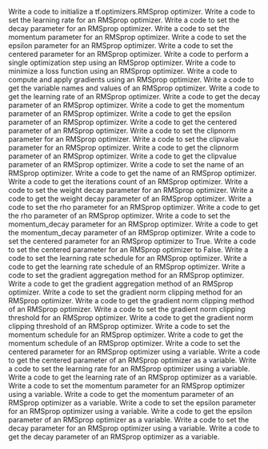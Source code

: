 Write a code to initialize a tf.optimizers.RMSprop optimizer.
Write a code to set the learning rate for an RMSprop optimizer.
Write a code to set the decay parameter for an RMSprop optimizer.
Write a code to set the momentum parameter for an RMSprop optimizer.
Write a code to set the epsilon parameter for an RMSprop optimizer.
Write a code to set the centered parameter for an RMSprop optimizer.
Write a code to perform a single optimization step using an RMSprop optimizer.
Write a code to minimize a loss function using an RMSprop optimizer.
Write a code to compute and apply gradients using an RMSprop optimizer.
Write a code to get the variable names and values of an RMSprop optimizer.
Write a code to get the learning rate of an RMSprop optimizer.
Write a code to get the decay parameter of an RMSprop optimizer.
Write a code to get the momentum parameter of an RMSprop optimizer.
Write a code to get the epsilon parameter of an RMSprop optimizer.
Write a code to get the centered parameter of an RMSprop optimizer.
Write a code to set the clipnorm parameter for an RMSprop optimizer.
Write a code to set the clipvalue parameter for an RMSprop optimizer.
Write a code to get the clipnorm parameter of an RMSprop optimizer.
Write a code to get the clipvalue parameter of an RMSprop optimizer.
Write a code to set the name of an RMSprop optimizer.
Write a code to get the name of an RMSprop optimizer.
Write a code to get the iterations count of an RMSprop optimizer.
Write a code to set the weight decay parameter for an RMSprop optimizer.
Write a code to get the weight decay parameter of an RMSprop optimizer.
Write a code to set the rho parameter for an RMSprop optimizer.
Write a code to get the rho parameter of an RMSprop optimizer.
Write a code to set the momentum_decay parameter for an RMSprop optimizer.
Write a code to get the momentum_decay parameter of an RMSprop optimizer.
Write a code to set the centered parameter for an RMSprop optimizer to True.
Write a code to set the centered parameter for an RMSprop optimizer to False.
Write a code to set the learning rate schedule for an RMSprop optimizer.
Write a code to get the learning rate schedule of an RMSprop optimizer.
Write a code to set the gradient aggregation method for an RMSprop optimizer.
Write a code to get the gradient aggregation method of an RMSprop optimizer.
Write a code to set the gradient norm clipping method for an RMSprop optimizer.
Write a code to get the gradient norm clipping method of an RMSprop optimizer.
Write a code to set the gradient norm clipping threshold for an RMSprop optimizer.
Write a code to get the gradient norm clipping threshold of an RMSprop optimizer.
Write a code to set the momentum schedule for an RMSprop optimizer.
Write a code to get the momentum schedule of an RMSprop optimizer.
Write a code to set the centered parameter for an RMSprop optimizer using a variable.
Write a code to get the centered parameter of an RMSprop optimizer as a variable.
Write a code to set the learning rate for an RMSprop optimizer using a variable.
Write a code to get the learning rate of an RMSprop optimizer as a variable.
Write a code to set the momentum parameter for an RMSprop optimizer using a variable.
Write a code to get the momentum parameter of an RMSprop optimizer as a variable.
Write a code to set the epsilon parameter for an RMSprop optimizer using a variable.
Write a code to get the epsilon parameter of an RMSprop optimizer as a variable.
Write a code to set the decay parameter for an RMSprop optimizer using a variable.
Write a code to get the decay parameter of an RMSprop optimizer as a variable.